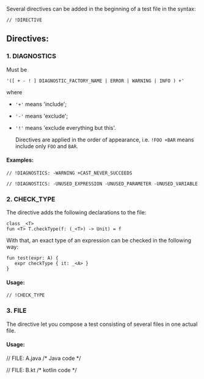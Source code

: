 Several directives can be added in the beginning of a test file in the syntax:

`// !DIRECTIVE`

## Directives:

### 1. DIAGNOSTICS

Must be

    '([ + - ! ] DIAGNOSTIC_FACTORY_NAME | ERROR | WARNING | INFO ) +'

  where

* `'+'` means 'include';
* `'-'` means 'exclude';
* `'!'` means 'exclude everything but this'.

  Directives are applied in the order of appearance,
  i.e. `!FOO +BAR` means include only `FOO` and `BAR`.

#### Examples:

    // !DIAGNOSTICS: -WARNING +CAST_NEVER_SUCCEEDS

    // !DIAGNOSTICS: -UNUSED_EXPRESSION -UNUSED_PARAMETER -UNUSED_VARIABLE


### 2. CHECK_TYPE

The directive adds the following declarations to the file:

    class _<T>
    fun <T> T.checkType(f: (_<T>) -> Unit) = f

With that, an exact type of an expression can be checked in the following way:

    fun test(expr: A) {
       expr checkType { it: _<A> }
    }

#### Usage:

    // !CHECK_TYPE

### 3. FILE

The directive let you compose a test consisting of several files in one actual file.

#### Usage:
// FILE: A.java
/* Java code */

// FILE: B.kt
/* kotlin code */